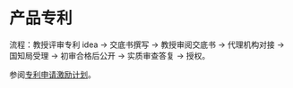# 产品专利

流程：教授评审专利 idea → 交底书撰写 → 教授审阅交底书 → 代理机构对接 → 国知局受理 → 初审合格后公开 → 实质审查答复 → 授权。

参阅[专利申请激励计划](https://dwiki.daocloud.io/pages/viewpage.action?pageId=41577506)。